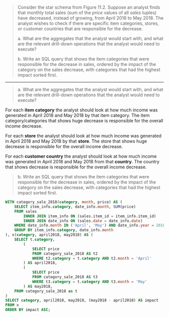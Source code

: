 > Consider the star schema from Figure 11.2. Suppose an analyst finds that monthly
> total sales (sum of the _price_ values of all _sales_ tuples) have decreased, 
> instead of growing, from April 2018 to May 2018. The analyst wishes to check if there 
> are specific item categories, stores, or customer countries that are responsible 
> for the decrease. 
> 
> a. What are the aggregates that the analyst would start with, and what are the 
> relevant drill-down operations that the analyst would need to execute? 
> 
> b. Write an SQL query that shows the item categories that were responsible 
> for the decrease in sales, ordered by the impact of the category on the sales 
> decrease, with categories that had the highest impact sorted first. 

--------------------------------

> a. What are the aggregates that the analyst would start with, and what are the 
> relevant drill-down operations that the analyst would need to execute?

For each **item category** the analyst should look at how much income was generated in 
April 2018 and May 2018 by that item category. The item category/categories that shows 
huge decrease is responsible for the overall income decrease. 

For each **store** the analyst should look at how much income was generated in April 
2018 and May 2018 by that **store**. The store that shows huge decrease is responsible for 
the overall income decrease. 

For each **customer country** the analyst should look at how much income was generated in 
April 2018 and May 2018 from that **country**. The country that shows decrease is responsible 
for the overall income decrease. 

> b. Write an SQL query that shows the item categories that were responsible 
> for the decrease in sales, ordered by the impact of the category on the sales 
> decrease, with categories that had the highest impact sorted first. 

```sql 
WITH category_sale_2018(category, month, price) AS (
    SELECT item_info.category, date_info.month, SUM(price)
    FROM sales 
        INNER JOIN item_info ON (sales.item_id = item_info.item_id)
        INNER JOIN date_info ON (sales.date = date_info.date)
    WHERE date_info.month IN ('April', 'May') AND date_info.year = 2018
    GROUP BY item_info.category, date_info.month
), x(category, april2018, may2018) AS ( 
    SELECT t.category, 
        (
            SELECT price
            FROM category_sale_2018 AS t2
            WHERE t2.category = t.category AND t2.month = 'April'
        ) AS april2018, 
        (
            SELECT price
            FROM category_sale_2018 AS t3
            WHERE t3.category = t.category AND t3.month = 'May'
        ) AS may2018, 
    FROM category_sale_2018 as t
)
SELECT category, april2018, may2018, (may2018 - april2018) AS impact
FROM x
ORDER BY impact ASC;
```